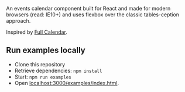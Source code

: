 
An events calendar component built for React and made for modern browsers (read: IE10+) and uses flexbox over the classic tables-ception approach.


Inspired by [Full Calendar](http://fullcalendar.io/).

## Run examples locally

* Clone this repository
* Retrieve dependencies: `npm install`
* Start: `npm run examples`
* Open [localhost:3000/examples/index.html](http://localhost:3000/examples/index.html).

